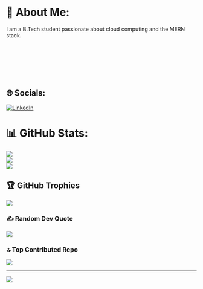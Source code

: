 # 💫 About Me:
I am a B.Tech student passionate about cloud computing and the MERN stack.<br><br><br><br><br><br><br>
## 🌐 Socials:
[![LinkedIn](https://img.shields.io/badge/LinkedIn-%230077B5.svg?logo=linkedin&logoColor=white)](https://linkedin.com/in/shiven-goomer) 
# 📊 GitHub Stats:
![](https://github-readme-stats.vercel.app/api?username=shivengoomer&theme=chartreuse-dark&hide_border=false&include_all_commits=false&count_private=false)<br/>
![](https://github-readme-streak-stats.herokuapp.com/?user=shivengoomer&theme=chartreuse-dark&hide_border=false)<br/>
![](https://github-readme-stats.vercel.app/api/top-langs/?username=shivengoomer&theme=chartreuse-dark&hide_border=false&include_all_commits=false&count_private=false&layout=compact)

## 🏆 GitHub Trophies
![](https://github-profile-trophy.vercel.app/?username=shivengoomer&theme=radical&no-frame=true&no-bg=true&margin-w=4)

### ✍️ Random Dev Quote
![](https://quotes-github-readme.vercel.app/api?type=horizontal&theme=radical)

### 🔝 Top Contributed Repo
![](https://github-contributor-stats.vercel.app/api?username=shivengoomer&limit=5&theme=dark&combine_all_yearly_contributions=true)

---
[![](https://visitcount.itsvg.in/api?id=shivengoomer&icon=0&color=0)](https://visitcount.itsvg.in)

<!-- Proudly created with GPRM ( https://gprm.itsvg.in ) -->
